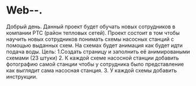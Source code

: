 # Web--.
Добрый день. Данный проект будет обучать новых сотрудников в компании РТС (район тепловых сетей). Проект состоит в том чтобы научить новых сотрудников понимать схемы насосных станций  с помощью выданных схем. На схемах будет анимация как будет идти подача воды.
Цель: 1.Создать страницу и заполнить её анимироваными схемами (23 штуки) 2. К каждой схеме насосной станции добавить фотографию самой станции чтобы у сотрудника было представление как выглядит сама насосная станция. 3. У каждой схемы добавить инструкции.
